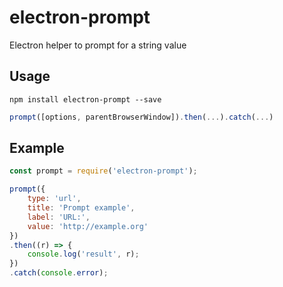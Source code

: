 # electron-prompt

Electron helper to prompt for a string value

## Usage

```
npm install electron-prompt --save
```

```js
prompt([options, parentBrowserWindow]).then(...).catch(...)
```

## Example

```js
const prompt = require('electron-prompt');

prompt({
    type: 'url',
    title: 'Prompt example',
    label: 'URL:',
    value: 'http://example.org'
})
.then((r) => {
    console.log('result', r);
})
.catch(console.error);
```
